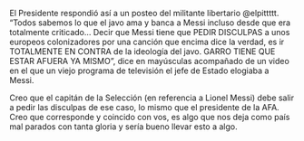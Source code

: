 El Presidente respondió así a un posteo del militante libertario @elpittttt. “Todos sabemos lo que el javo ama y banca a Messi incluso desde que era totalmente criticado… Decir que Messi tiene que PEDIR DISCULPAS a unos europeos colonizadores por una canción que encima dice la verdad, es ir TOTALMENTE EN CONTRA de la ideología del javo. GARRO TIENE QUE ESTAR AFUERA YA MISMO”, dice en mayúsculas acompañado de un video en el que un viejo programa de televisión el jefe de Estado elogiaba a Messi.

Creo que el capitán de la Selección (en referencia a Lionel Messi) debe salir a pedir las disculpas de ese caso, lo mismo que el presidente de la AFA. Creo que corresponde y coincido con vos, es algo que nos deja como país mal parados con tanta gloria y sería bueno llevar esto a algo. 